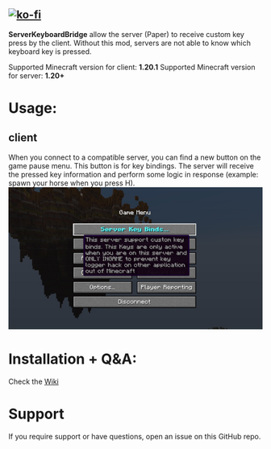 [![ko-fi](https://ko-fi.com/img/githubbutton_sm.svg)](https://ko-fi.com/R6R3VYU8L)
---

**ServerKeyboardBridge** allow the server (Paper) to receive custom key press by the client. Without this mod, servers are not able to know which keyboard key is pressed.

Supported Minecraft version for client: **1.20.1**
Supported Minecraft version for server: **1.20+**

# Usage:
## client
When you connect to a compatible server, you can find a new button on the game pause menu. This button is for key bindings.
The server will receive the pressed key information and perform some logic in response (example: spawn your horse when you press H).
![Pause menu button](client_button.jpg)

# Installation + Q&A:
Check the [Wiki](https://github.com/Anarchick/ServerKeyboardBridge/wiki)

# Support
If you require support or have questions, open an issue on this GitHub repo.